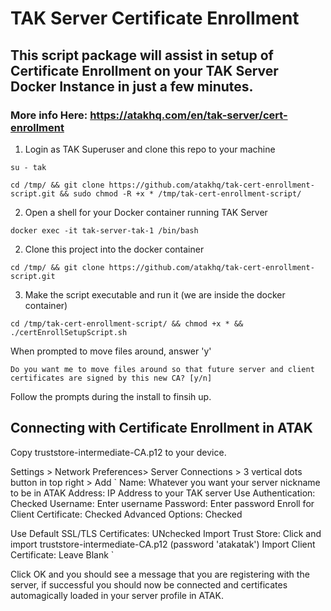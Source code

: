 # TAK Server Certificate Enrollment
## This script package will assist in setup of Certificate Enrollment on your TAK Server Docker Instance in just a few minutes.
### More info Here: https://atakhq.com/en/tak-server/cert-enrollment

1. Login as TAK Superuser and clone this repo to your machine

`su - tak`

`cd /tmp/ && git clone https://github.com/atakhq/tak-cert-enrollment-script.git && sudo chmod -R +x * /tmp/tak-cert-enrollment-script/`


2. Open a shell for your Docker container running TAK Server

`docker exec -it tak-server-tak-1 /bin/bash`


2. Clone this project into the docker container

`cd /tmp/ && git clone https://github.com/atakhq/tak-cert-enrollment-script.git`


3. Make the script executable and run it (we are inside the docker container)

`cd /tmp/tak-cert-enrollment-script/ && chmod +x * && ./certEnrollSetupScript.sh`


When prompted to move files around, answer 'y'

`Do you want me to move files around so that future server and client certificates are signed by this new CA? [y/n]`

Follow the prompts during the install to finsih up.

## Connecting with Certificate Enrollment in ATAK


Copy truststore-intermediate-CA.p12 to your device.


Settings > Network Preferences> Server Connections > 3 vertical dots button in top right > Add 
`
Name: Whatever you want your server nickname to be in ATAK
Address: IP Address to your TAK server
Use Authentication: Checked
Username: Enter username
Password: Enter password
Enroll for Client Certificate: Checked
Advanced Options: Checked

Use Default SSL/TLS Certificates: UNchecked
Import Trust Store: Click and import truststore-intermediate-CA.p12 (password 'atakatak')
Import Client Certificate: Leave Blank
`


Click OK and you should see a message that you are registering with the server, if successful you should now be connected and certificates automagically loaded in your server profile in ATAK.


